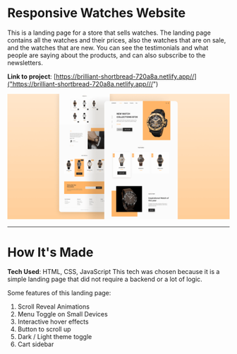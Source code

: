 # Responsive Watches Website
This is a landing page for a store that sells watches. The landing page contains all the watches and their prices, also the watches that are on sale, and the watches that are new. You can see the testimonials and what people are saying about the products, and can also subscribe to the newsletters.

**Link to project**: [https://brilliant-shortbread-720a8a.netlify.app//]("https://brilliant-shortbread-720a8a.netlify.app///")

![project preview](preview.png)

---

# How It's Made
**Tech Used**: HTML, CSS, JavaScript
This tech was chosen because it is a simple landing page that did not require a backend or a lot of logic.

Some features of this landing page:
1. Scroll Reveal Animations
2. Menu Toggle on Small Devices
3. Interactive hover effects
4. Button to scroll up
5. Dark / Light theme toggle
6. Cart sidebar